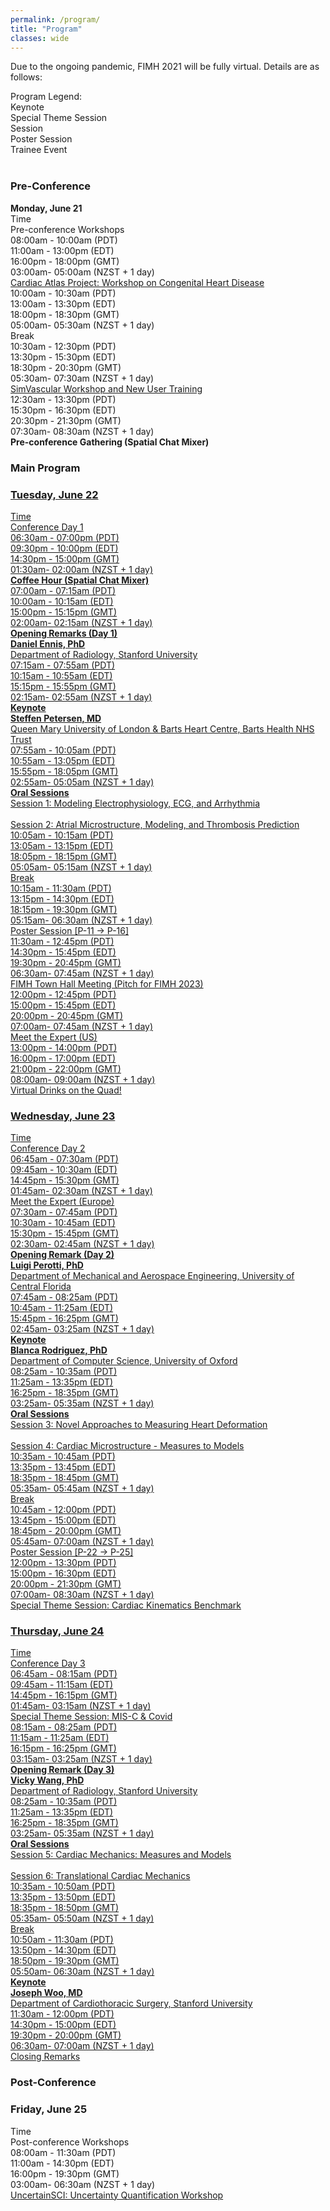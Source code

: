 ```yaml
---
permalink: /program/
title: "Program"
classes: wide
---
```


Due to the ongoing pandemic, FIMH 2021 will be fully virtual. Details are as follows:

<div class="legend"><span class="smaller">Program Legend: <br>
	<div class="square-keynote">Keynote</div>
	<div class="square-special">Special Theme Session</div>
	<div class="square-session">Session</div>
	<div class="square-poster">Poster Session</div>
	<div class="square-trainee">Trainee Event</div>
	</span>
</div>
<br>
<h3>Pre-Conference</h3>
<div class="day">
<b class="date">Monday, June 21</b>
	<div class="row">
		<div class="cell-narrow headers">Time</div><div class="cell headers">Pre-conference Workshops</div>
	</div>
	<div class="row">
		<div class="cell-narrow">08:00am - 10:00am (PDT)<br><span class="smaller">11:00am - 13:00pm (EDT)<br>16:00pm - 18:00pm (GMT)<br>03:00am- 05:00am (NZST + 1 day)</span></div><div class="cell"><a href="../../assets/FIMH CAP Workshop Programme_Final.pdf" download="FIMH CAP Workshop Programme_Final">Cardiac Atlas Project: Workshop on Congenital Heart Disease</a></div>
	</div>
	<div class="row">
		<div class="cell-narrow">10:00am - 10:30am (PDT)<br><span class="smaller">13:00am - 13:30pm (EDT)<br>18:00pm - 18:30pm (GMT)<br>05:00am- 05:30am (NZST + 1 day)</span></div><div class="cell">Break</div>
	</div>
	<div class="row">
		<div class="cell-narrow">10:30am - 12:30pm (PDT)<br><span class="smaller">13:30pm - 15:30pm (EDT)<br>18:30pm - 20:30pm (GMT)<br>05:30am- 07:30am (NZST + 1 day)</span></div><div class="cell"><a href="http://www.simvascular.org/" target="_blank">SimVascular Workshop and New User Training</a></div>
	</div>	
	<div class="row">
		<div class="cell-narrow">12:30am - 13:30pm (PDT)<br><span class="smaller">15:30pm - 16:30pm (EDT)<br>20:30pm - 21:30pm (GMT)<br>07:30am- 08:30am (NZST + 1 day)</span></div><div class="cell"><b>Pre-conference Gathering (Spatial Chat Mixer)</b></div>
	</div>	
</div>

<h3>Main Program</h3>
<div class="day"><a href="/program/day1/">
<h3 class="date">Tuesday, June 22</h3>
	<div class="row">
		<div class="cell-narrow headers">Time</div><div class="cell headers">Conference Day 1</div>
	</div>
	<div class="row">
		<div class="cell-narrow">06:30am - 07:00pm (PDT)<br><span class="smaller">09:30pm - 10:00pm (EDT)<br>14:30pm - 15:00pm (GMT)<br>01:30am- 02:00am (NZST + 1 day)</span></div><div class="cell"><b>Coffee Hour (Spatial Chat Mixer)</b></div>
	</div>	
	<div class="row">
		<div class="cell-narrow">07:00am - 07:15am (PDT)<br><span class="smaller">10:00am - 10:15am (EDT)<br>15:00pm - 15:15pm (GMT)<br>02:00am- 02:15am (NZST + 1 day)</span></div><div class="cell"><b>Opening Remarks (Day 1)</b><br><b>Daniel Ennis, PhD</b><br>Department of Radiology, Stanford University<br></div>
	</div>
	<div class="row">
		<div class="cell-narrow">07:15am - 07:55am (PDT)<br><span class="smaller">10:15am - 10:55am (EDT)<br>15:15pm - 15:55pm (GMT)<br>02:15am- 02:55am (NZST + 1 day)</span></div><div class="cell keynote"><b>Keynote</b><br><b>Steffen Petersen, MD</b><br>Queen Mary University of London &amp; Barts Heart Centre, Barts Health NHS Trust</br></div>
	</div>	
	<div class="row">
		<div class="cell-narrow">07:55am - 10:05am (PDT)<br><span class="smaller">10:55am - 13:05pm (EDT)<br>15:55pm - 18:05pm (GMT)<br>02:55am- 05:05am (NZST + 1 day)</span></div><div class="cell session"><b>Oral Sessions</b><br>Session 1: Modeling Electrophysiology, ECG, and Arrhythmia<br><br>Session 2: Atrial Microstructure, Modeling, and Thrombosis Prediction</div>
	</div>
	<div class="row">
		<div class="cell-narrow">10:05am - 10:15am (PDT)<br><span class="smaller">13:05am - 13:15pm (EDT)<br>18:05pm - 18:15pm (GMT)<br>05:05am- 05:15am (NZST + 1 day)</span></div><div class="cell">Break</div>
	</div>
	<div class="row">
		<div class="cell-narrow">10:15am - 11:30am (PDT)<br><span class="smaller">13:15pm - 14:30pm (EDT)<br>18:15pm - 19:30pm (GMT)<br>05:15am- 06:30am (NZST + 1 day)</span></div><div class="cell session">Poster Session [P-11 -> P-16] </div>
	</div>		
	<div class="row">
		<div class="cell-narrow">11:30am - 12:45pm (PDT)<br><span class="smaller">14:30pm - 15:45pm (EDT)<br>19:30pm - 20:45pm (GMT)<br>06:30am- 07:45am (NZST + 1 day)</span></div><div class="cell">FIMH Town Hall Meeting (Pitch for FIMH 2023)</div>
	</div>	
	<div class="row">
		<div class="cell-narrow">12:00pm - 12:45pm (PDT)<br><span class="smaller">15:00pm - 15:45pm (EDT)<br>20:00pm - 20:45pm (GMT)<br>07:00am- 07:45am (NZST + 1 day)</span></div><div class="cell trainee">Meet the Expert (US)</div>
	</div>	
	<div class="row">
		<div class="cell-narrow">13:00pm - 14:00pm (PDT)<br><span class="smaller">16:00pm - 17:00pm (EDT)<br>21:00pm - 22:00pm (GMT)<br>08:00am- 09:00am (NZST + 1 day)</span></div><div class="cell">Virtual Drinks on the Quad!</div>
	</div>		
</a></div>
<div class="day"><a href="/program/day2/">
<h3 class="date">Wednesday, June 23</h3>
	<div class="row">
		<div class="cell-narrow headers">Time</div><div class="cell headers">Conference Day 2</div>
	</div>
	<div class="row">
		<div class="cell-narrow">06:45am - 07:30am (PDT)<br><span class="smaller">09:45am - 10:30am (EDT)<br>14:45pm - 15:30pm (GMT)<br>01:45am- 02:30am (NZST + 1 day)</span></div><div class="cell trainee">Meet the Expert (Europe)</div>
	</div>
	<div class="row">
		<div class="cell-narrow">07:30am - 07:45am (PDT)<br><span class="smaller">10:30am - 10:45am (EDT)<br>15:30pm - 15:45pm (GMT)<br>02:30am- 02:45am (NZST + 1 day)</span></div><div class="cell"><b>Opening Remark (Day 2)</b><br><b>Luigi Perotti, PhD</b><br>Department of Mechanical and Aerospace Engineering, University of Central Florida<br></div>
	</div>
	<div class="row">
		<div class="cell-narrow">07:45am - 08:25am (PDT)<br><span class="smaller">10:45am - 11:25am (EDT)<br>15:45pm - 16:25pm (GMT)<br>02:45am- 03:25am (NZST + 1 day)</span></div><div class="cell keynote"><b>Keynote</b><br><b>Blanca Rodriguez, PhD</b><br>Department of Computer Science, University of Oxford<br></div>
	</div>	
	<div class="row">
		<div class="cell-narrow">08:25am - 10:35am (PDT)<br><span class="smaller">11:25am - 13:35pm (EDT)<br>16:25pm - 18:35pm (GMT)<br>03:25am- 05:35am (NZST + 1 day)</span></div><div class="cell session"><b>Oral Sessions</b><br>Session 3: Novel Approaches to Measuring Heart Deformation<br><br>Session 4: Cardiac Microstructure - Measures to Models</div>
	</div>
	<div class="row">
		<div class="cell-narrow">10:35am - 10:45am (PDT)<br><span class="smaller">13:35pm - 13:45pm (EDT)<br>18:35pm - 18:45pm (GMT)<br>05:35am- 05:45am (NZST + 1 day)</span></div><div class="cell">Break</div>
	</div>
	<div class="row">
		<div class="cell-narrow">10:45am - 12:00pm (PDT)<br><span class="smaller">13:45pm - 15:00pm (EDT)<br>18:45pm - 20:00pm (GMT)<br>05:45am- 07:00am (NZST + 1 day)</span></div><div class="cell poster">Poster Session [P-22 -> P-25] </div>
	</div>		
	<div class="row">
		<div class="cell-narrow">12:00pm - 13:30pm (PDT)<br><span class="smaller">15:00pm - 16:30pm (EDT)<br>20:00pm - 21:30pm (GMT)<br>07:00am- 08:30am (NZST + 1 day)</span></div><div class="cell special">Special Theme Session: Cardiac Kinematics Benchmark</div>
	</div>	</a>		
</div>

<div class="day"><a href="/program/day3/">
<h3 class="date">Thursday, June 24</h3>
	<div class="row">
		<div class="cell-narrow headers">Time</div><div class="cell headers">Conference Day 3</div>
	</div>
	<div class="row">
		<div class="cell-narrow">06:45am - 08:15am (PDT)<br><span class="smaller">09:45am - 11:15am (EDT)<br>14:45pm - 16:15pm (GMT)<br>01:45am- 03:15am (NZST + 1 day)</span></div><div class="cell special">Special Theme Session: MIS-C &amp; Covid</div>
	</div>
	<div class="row">
		<div class="cell-narrow">08:15am - 08:25am (PDT)<br><span class="smaller">11:15am - 11:25am (EDT)<br>16:15pm - 16:25pm (GMT)<br>03:15am- 03:25am (NZST + 1 day)</span></div><div class="cell"><b>Opening Remark (Day 3) </b><br><b>Vicky Wang, PhD</b><br>Department of Radiology, Stanford University<br></div>
	</div>
	<div class="row">
		<div class="cell-narrow">08:25am - 10:35am (PDT)<br><span class="smaller">11:25am - 13:35pm (EDT)<br>16:25pm - 18:35pm (GMT)<br>03:25am- 05:35am (NZST + 1 day)</span></div><div class="cell session"><b>Oral Sessions</b><br>Session 5: Cardiac Mechanics: Measures and Models<br><br>Session 6: Translational Cardiac Mechanics</div>
	</div>
	<div class="row">
		<div class="cell-narrow">10:35am - 10:50am (PDT)<br><span class="smaller">13:35pm - 13:50pm (EDT)<br>18:35pm - 18:50pm (GMT)<br>05:35am- 05:50am (NZST + 1 day)</span></div><div class="cell">Break</div>
	</div>
	<div class="row">
		<div class="cell-narrow">10:50am - 11:30am (PDT)<br><span class="smaller">13:50pm - 14:30pm (EDT)<br>18:50pm - 19:30pm (GMT)<br>05:50am- 06:30am (NZST + 1 day)</span></div><div class="cell keynote"><b>Keynote</b><br><b>Joseph Woo, MD</b><br>Department of Cardiothoracic Surgery, Stanford University</div>
	</div>		
	<div class="row">
		<div class="cell-narrow">11:30am - 12:00pm (PDT)<br><span class="smaller">14:30pm - 15:00pm (EDT)<br>19:30pm - 20:00pm (GMT)<br>06:30am- 07:00am (NZST + 1 day)</span></div><div class="cell">Closing Remarks</div>
	</div>	
</a>
</div>

<h3>Post-Conference</h3>
<div class="day">
<h3 class="date">Friday, June 25</h3>
	<div class="row">
		<div class="cell-narrow headers">Time</div><div class="cell headers">Post-conference Workshops</div>
	</div>
	<div class="row">
		<div class="cell-narrow">08:00am - 11:30am (PDT)<br><span class="smaller">11:00am - 14:30pm (EDT)<br>16:00pm - 19:30pm (GMT)<br>03:00am- 06:30am (NZST + 1 day)</span></div><div class="cell"><a href="https://www.sci.utah.edu/uqworkshop-2021.html" target="_blank">UncertainSCI: Uncertainty Quantification Workshop</a></div>
	</div>
</div>
